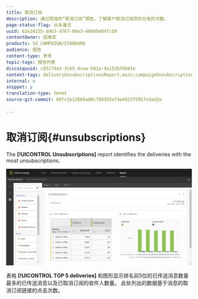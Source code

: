 ```yaml
---
title: 取消订阅
description: 通过现成的“取消订阅”报告，了解客户取消订阅您的分发的次数。
page-status-flag: 从未激活
uuid: 62e24335-dd63-4767-86e3-4084be04fc50
contentOwner: 绍维亚
products: SG_CAMPAIGN/STANDARD
audience: 报告
content-type: 参考
topic-tags: 报告列表
discoiquuid: c8527da3-3c65-4cea-b01a-da152bf6b01e
context-tags: deliveryUnsubscriptionsReport,main;campaignUnsubscriptionsReport,main;programUnsubscriptionsReport,main
internal: n
snippet: y
translation-type: tm+mt
source-git-commit: 00fc2e12669a00c788355ef4e492375957cdad2e

---
```



# 取消订阅{#unsubscriptions}

The **[!UICONTROL Unsubscriptions]** report identifies the deliveries with the most unsubscriptions.

![](assets/delivery_reports_unsub.png)

表格 **[!UICONTROL TOP 5 deliveries]** 和图形显示排名前5位的已传送消息数量最多的已传送消息以及已取消订阅的收件人数量。 此处列出的数据基于消息的取消订阅链接的点击次数。
